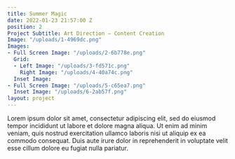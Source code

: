 ```yaml
---
title: Summer Magic
date: 2022-01-23 21:57:00 Z
position: 2
Project Subtitle: Art Direction — Content Creation
Image: "/uploads/1-4969dc.png"
Images:
- Full Screen Image: "/uploads/2-6b778e.png"
  Grid:
  - Left Image: "/uploads/3-fd571c.png"
    Right Image: "/uploads/4-40a74c.png"
  Inset Image: 
- Full Screen Image: "/uploads/5-c65ea7.png"
  Inset Image: "/uploads/6-2ab57f.png"
layout: project
---
```


Lorem ipsum dolor sit amet, consectetur adipiscing elit, sed do eiusmod tempor incididunt ut labore et dolore magna aliqua. Ut enim ad minim veniam, quis nostrud exercitation ullamco laboris nisi ut aliquip ex ea commodo consequat. Duis aute irure dolor in reprehenderit in voluptate velit esse cillum dolore eu fugiat nulla pariatur.